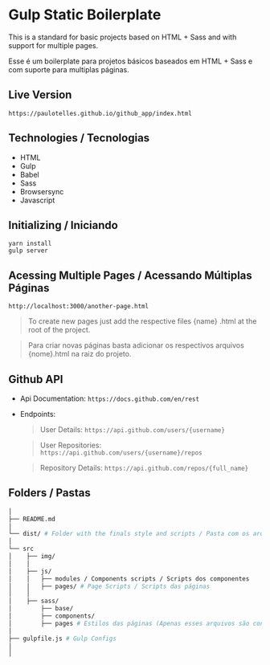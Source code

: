 # Gulp Static Boilerplate


This is a standard for basic projects based on HTML + Sass and with support for multiple pages.

Esse é um boilerplate para projetos básicos baseados em HTML + Sass e com suporte para multiplas páginas.

## Live Version

`https://paulotelles.github.io/github_app/index.html`

## Technologies / Tecnologias

- HTML
- Gulp
- Babel
- Sass
- Browsersync
- Javascript

## Initializing / Iniciando

`yarn install`
</br>
`gulp server`

## Acessing Multiple Pages / Acessando Múltiplas Páginas

`http://localhost:3000/another-page.html`

> To create new pages just add the respective files {name} .html at the root of the project.

> Para criar novas páginas basta adicionar os respectivos arquivos {nome}.html na raiz do projeto.

## Github API

- Api Documentation: `https://docs.github.com/en/rest`

- Endpoints:

  > User Details: `https://api.github.com/users/{username}`
  
  > User Repositories: `https://api.github.com/users/{username}/repos`
  
  > Repository Details: `https://api.github.com/repos/{full_name}`

## Folders / Pastas

```sh
│
├── README.md
│
└── dist/ # Folder with the finals style and scripts / Pasta com os arquivos finais de estilo e scripts.
│
└── src
│    ├── img/
│    │
│    ├── js/
│    │   ├── modules / Components scripts / Scripts dos componentes
│    │   ├── pages/ # Page Scripts / Scripts das páginas
│    │
│    ├── sass/
│        ├── base/
│        ├── components/
│        ├── pages # Estilos das páginas (Apenas esses arquivos são convertidos para CSS pelo Gulp)
│
├── gulpfile.js # Gulp Configs
│
│
```

